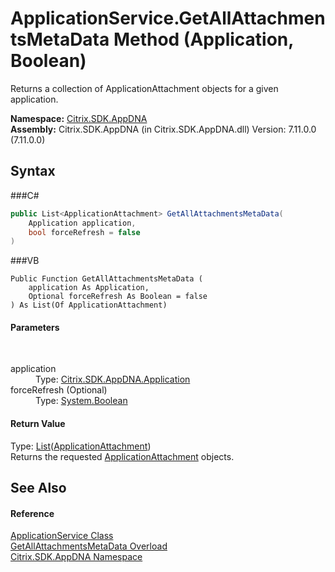 # ApplicationService.GetAllAttachmentsMetaData Method (Application, Boolean)
 

Returns a collection of ApplicationAttachment objects for a given application.

**Namespace:**&nbsp;<a href="N_Citrix_SDK_AppDNA">Citrix.SDK.AppDNA</a><br />**Assembly:**&nbsp;Citrix.SDK.AppDNA (in Citrix.SDK.AppDNA.dll) Version: 7.11.0.0 (7.11.0.0)

## Syntax

###C#
```csharp
public List<ApplicationAttachment> GetAllAttachmentsMetaData(
	Application application,
	bool forceRefresh = false
)
```

###VB
```vbnet
Public Function GetAllAttachmentsMetaData ( 
	application As Application,
	Optional forceRefresh As Boolean = false
) As List(Of ApplicationAttachment)
```


#### Parameters
&nbsp;<dl><dt>application</dt><dd>Type: <a href="T_Citrix_SDK_AppDNA_Application">Citrix.SDK.AppDNA.Application</a><br /></dd><dt>forceRefresh (Optional)</dt><dd>Type: <a href="http://msdn2.microsoft.com/en-us/library/a28wyd50" target="_blank">System.Boolean</a><br /></dd></dl>

#### Return Value
Type: <a href="http://msdn2.microsoft.com/en-us/library/6sh2ey19" target="_blank">List</a>(<a href="T_Citrix_SDK_AppDNA_ApplicationAttachment">ApplicationAttachment</a>)<br />Returns the requested <a href="T_Citrix_SDK_AppDNA_ApplicationAttachment">ApplicationAttachment</a> objects.

## See Also


#### Reference
<a href="T_Citrix_SDK_AppDNA_ApplicationService">ApplicationService Class</a><br /><a href="Overload_Citrix_SDK_AppDNA_ApplicationService_GetAllAttachmentsMetaData">GetAllAttachmentsMetaData Overload</a><br /><a href="N_Citrix_SDK_AppDNA">Citrix.SDK.AppDNA Namespace</a><br />
